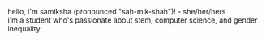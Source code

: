 hello, i'm samiksha (pronounced "sah-mik-shah")! - she/her/hers
<br> i'm a student who's passionate about stem, computer science, and gender inequality

<!---
itz-prog/itz-prog is a ✨ special ✨ repository because its `README.md` (this file) appears on your GitHub profile.
You can click the Preview link to take a look at your changes.
--->
